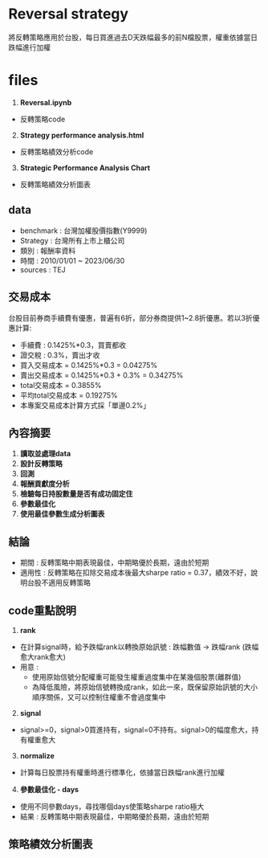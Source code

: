 # Reversal strategy
將反轉策略應用於台股，每日買進過去D天跌幅最多的前N檔股票，權重依據當日跌幅進行加權

# files
1. **Reversal.ipynb**
- 反轉策略code
2. **Strategy performance analysis.html**
- 反轉策略績效分析code
3. **Strategic Performance Analysis Chart**
- 反轉策略績效分析圖表

## data
- benchmark : 台灣加權股價指數(Y9999)
- Strategy : 台灣所有上市上櫃公司
- 類別 : 報酬率資料
- 時間 : 2010/01/01 ~ 2023/06/30
- sources : TEJ

## 交易成本
台股目前券商手續費有優惠，普遍有6折，部分券商提供1~2.8折優惠。若以3折優惠計算:
- 手續費 : 0.1425%*0.3，買賣都收
- 證交稅 : 0.3%，賣出才收
- 買入交易成本 = 0.1425%*0.3 = 0.04275%
- 賣出交易成本 = 0.1425%*0.3 + 0.3% = 0.34275%
- total交易成本 = 0.3855%
- 平均total交易成本 = 0.19275%
- 本專案交易成本計算方式採「單邊0.2%」

## 內容摘要
1. **讀取並處理data**
2. **設計反轉策略**
3. **回測**
4. **報酬貢獻度分析**
5. **檢驗每日持股數量是否有成功固定住**
6. **參數最佳化**
7. **使用最佳參數生成分析圖表**

## 結論
- 期間 : 反轉策略中期表現最佳，中期略優於長期，遠由於短期
- 適用性 : 反轉策略在扣除交易成本後最大sharpe ratio = 0.37，績效不好，說明台股不適用反轉策略
  
## code重點說明
1. **rank**
- 在計算signal時，給予跌幅rank以轉換原始訊號 : 跌幅數值 -> 跌幅rank (跌幅愈大rank愈大)
- 用意 :
    - 使用原始信號分配權重可能發生權重過度集中在某幾個股票(離群值)
    - 為降低風險，將原始信號轉換成rank，如此一來，既保留原始訊號的大小順序關係，又可以控制住權重不會過度集中  
2. **signal**
- signal>=0，signal>0買進持有，signal=0不持有。signal>0的幅度愈大，持有權重愈大
3. **normalize**
- 計算每日股票持有權重時進行標準化，依據當日跌幅rank進行加權
4. **參數最佳化 - days**
- 使用不同參數days，尋找哪個days使策略sharpe ratio極大
- 結果 : 反轉策略中期表現最佳，中期略優於長期，遠由於短期

## 策略績效分析圖表

